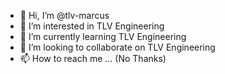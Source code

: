 - 👋 Hi, I’m @tlv-marcus
- 👀 I’m interested in TLV Engineering
- 🌱 I’m currently learning TLV Engineering
- 💞️ I’m looking to collaborate on TLV Engineering
- 📫 How to reach me ... (No Thanks)

<!---
tlv-marcus/tlv-marcus is a ✨ special ✨ repository because its `README.md` (this file) appears on your GitHub profile.
You can click the Preview link to take a look at your changes.
--->
